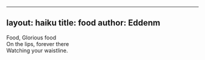 ---
 layout: haiku
 title: food
 author: Eddenm
 ---

 Food, Glorious food<br>
 On the lips, forever there<br>
 Watching your waistline.<br>
